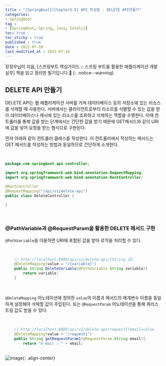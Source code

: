 ```yaml
---
title : "[SpringBoot][Chapter5.5] API 작성법 - DELETE API만들기"
categories:
- SpringBoot
tag :
- [SpringBoot, Spring, Java, Intelij]
toc: true
toc_sticky : true
published : true
date : 2022-07-19
last_modified_at : 2022-07-19
---
```






장정우님이 지음, [스프링부트 핵심가이드 :: 스프링 부트를 활용한 애플리케이션 개발 실무] 책을 읽고 정리한 필기입니다.📢
{: .notice--warning}



## DELETE API 만들기

DELETE API는 웹 애플리케이션 서버를 거쳐 데이터베이스 등의 저장소에 있는 리소스를 삭제할 때 사용한다. 서버에서는 클라이언트로부터 리소르를 식별할 수 있는 값을 받아 데이터베이스나 캐시에 있는 리소스를 조회하고 삭제하는 역할을 수행한다. 이때 컨트롤러를 통해 값을 받는 단계에서는 간단한 값을 받기 때문에 GET메서드와 같이 URI에 값을 넣어 요청을 받는 형식으로 구현된다.

먼저 아래와 같이 컨트롤러 클래스를 작성한다. 이 컨트롤러에서 작성하는 메서드는 GET 메서드를 작성하는 방법과 동일하므로 간단하게 소개한다.

<br>

```java
package com.springboot.api.controller;

import org.springframework.web.bind.annotation.RequestMapping;
import org.springframework.web.bind.annotation.RestController;

@RestController
@RequestMapping("/api/v1/delete-api")
public class DeleteController {
    
}
```

<br>

### @PathVariable과 @RequestParam을 활용한 DELETE 메서드 구현

`@PathVariable`을 이용하면 URI에 포함된 값을 받아 로직을 처리할 수 있다.

<br>

```java
    // http://localhost:8080/api/v1/delete-api/{String 값}
    @DeleteMapping(value = "/{variable}")
    public String DeleteVariable(@PathVariable String variable){
        return variable;
    }
```

<br>

`@DeleteMapping` 어노테이션에 정의한 `value`의 이름과 메서드의 매개변수 이름을 동일하게 설정해야 삭제할 값이 주입된다. 또는 `@RequestParam` 어노테이션을 통해 쿼리스트링 값도 받을 수 있다.

<br>

```java
    // http://localhost:8080/api/v1/delete-api/request1?email=value
    @DeleteMapping(value = "/request1")
    public String getRequestParam1(@RequestParam String email){
        return "e-mail : " + email;
```

<br>![image](https://user-images.githubusercontent.com/13410737/179677059-c0294b96-ea7b-4a7e-99ac-a5f08bc801a4.png){: .align-center}

